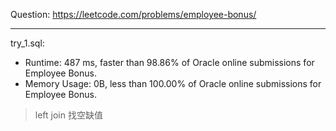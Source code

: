 Question: https://leetcode.com/problems/employee-bonus/

---

try_1.sql:
* Runtime: 487 ms, faster than 98.86% of Oracle online submissions for Employee Bonus.
* Memory Usage: 0B, less than 100.00% of Oracle online submissions for Employee Bonus.

> left join 找空缺值